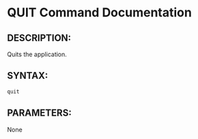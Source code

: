 # QUIT Command Documentation

## DESCRIPTION:
Quits the application.

## SYNTAX:
```bash
quit
```
## PARAMETERS:
None
